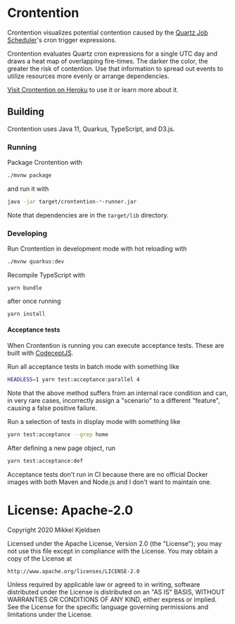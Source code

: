 # Crontention

Crontention visualizes potential contention caused by the
[Quartz Job Scheduler][url-quartz]'s cron trigger expressions.

Crontention evaluates Quartz cron expressions for a single UTC day and draws a
heat map of overlapping fire-times. The darker the color, the greater the risk
of contention. Use that information to spread out events to utilize resources
more evenly or arrange dependencies.

[Visit Crontention on Heroku][url-deploy] to use it or learn more about it.

## Building

Crontention uses Java 11, Quarkus, TypeScript, and D3.js.

### Running

Package Crontention with

```sh
./mvnw package
```

and run it with

```sh
java -jar target/crontention-*-runner.jar
```

Note that dependencies are in the `target/lib` directory.

### Developing

Run Crontention in development mode with hot reloading with

```sh
./mvnw quarkus:dev
```

Recompile TypeScript with

```shell script
yarn bundle
```

after once running

```sh
yarn install
```

#### Acceptance tests

When Crontention is running you can execute acceptance tests. These are built
with [CodeceptJS][url-codeceptjs].

Run all acceptance tests in batch mode with something like

```sh
HEADLESS=1 yarn test:acceptance:parallel 4
```

Note that the above method suffers from an internal race condition and can, in
very rare cases, incorrectly assign a "scenario" to a different "feature",
causing a false positive failure.

Run a selection of tests in display mode with something like

```sh
yarn test:acceptance --grep home
```

After defining a new page object, run

```sh
yarn test:acceptance:def
```

Acceptance tests don't run in CI because there are no official Docker images
with both Maven and Node.js and I don't want to maintain one.

# License: Apache-2.0

Copyright 2020 Mikkel Kjeldsen

Licensed under the Apache License, Version 2.0 (the "License");
you may not use this file except in compliance with the License.
You may obtain a copy of the License at

    http://www.apache.org/licenses/LICENSE-2.0

Unless required by applicable law or agreed to in writing, software
distributed under the License is distributed on an "AS IS" BASIS,
WITHOUT WARRANTIES OR CONDITIONS OF ANY KIND, either express or implied.
See the License for the specific language governing permissions and
limitations under the License.

[url-codeceptjs]: https://codecept.io/
[url-deploy]: https://crontention.herokuapp.com/
[url-quartz]: https://www.quartz-scheduler.org/

